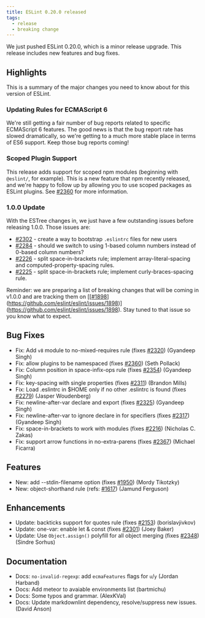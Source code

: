 ```yaml
---
title: ESLint 0.20.0 released
tags:
  - release
  - breaking change
---
```


We just pushed ESLint 0.20.0, which is a minor release upgrade. This release includes new features and bug fixes.

## Highlights

This is a summary of the major changes you need to know about for this version of ESLint.

### Updating Rules for ECMAScript 6

We're still getting a fair number of bug reports related to specific ECMAScript 6 features. The good news is that the bug report rate has slowed dramatically, so we're getting to a much more stable place in terms of ES6 support. Keep those bug reports coming!

### Scoped Plugin Support

This release adds support for scoped npm modules (beginning with `@eslint/`, for example). This is a new feature that npm recently released, and we're happy to follow up by allowing you to use scoped packages as ESLint plugins. See [#2360](https://github.com/eslint/eslint/issues/2360) for more information.

### 1.0.0 Update

With the ESTree changes in, we just have a few outstanding issues before releasing 1.0.0. Those issues are:

* [#2302](https://github.com/eslint/eslint/issues/2302) - create a way to bootstrap `.eslintrc` files for new users
* [#2284](https://github.com/eslint/eslint/issues/2284) - should we switch to using 1-based column numbers instead of 0-based column numbers?
* [#2226](https://github.com/eslint/eslint/issues/2226) - split space-in-brackets rule; implement array-literal-spacing and computed-property-spacing rules.
* [#2225](https://github.com/eslint/eslint/issues/2225) - split space-in-brackets rule; implement curly-braces-spacing rule.

Reminder: we are preparing a list of breaking changes that will be coming in v1.0.0 and are tracking them on [[[#1898](https://github.com/eslint/eslint/issues/1898)](https://github.com/eslint/eslint/issues/1898)](https://github.com/eslint/eslint/issues/1898). Stay tuned to that issue so you know what to expect.

## Bug Fixes

* Fix: Add `v8` module to no-mixed-requires rule (fixes [#2320](https://github.com/eslint/eslint/issues/2320)) (Gyandeep Singh)
* Fix: allow plugins to be namespaced (fixes [#2360](https://github.com/eslint/eslint/issues/2360)) (Seth Pollack)
* Fix: Column position in space-infix-ops rule (fixes [#2354](https://github.com/eslint/eslint/issues/2354)) (Gyandeep Singh)
* Fix: key-spacing with single properties (fixes [#2311](https://github.com/eslint/eslint/issues/2311)) (Brandon Mills)
* Fix: Load .eslintrc in $HOME only if no other .eslintrc is found (fixes [#2279](https://github.com/eslint/eslint/issues/2279)) (Jasper Woudenberg)
* Fix: newline-after-var declare and export (fixes [#2325](https://github.com/eslint/eslint/issues/2325)) (Gyandeep Singh)
* Fix: newline-after-var to ignore declare in for specifiers (fixes [#2317](https://github.com/eslint/eslint/issues/2317)) (Gyandeep Singh)
* Fix: space-in-brackets to work with modules (fixes [#2216](https://github.com/eslint/eslint/issues/2216)) (Nicholas C. Zakas)
* Fix: support arrow functions in no-extra-parens (fixes [#2367](https://github.com/eslint/eslint/issues/2367)) (Michael Ficarra)

## Features

* New: add --stdin-filename option (fixes [#1950](https://github.com/eslint/eslint/issues/1950)) (Mordy Tikotzky)
* New: object-shorthand rule (refs: [#1617](https://github.com/eslint/eslint/issues/1617)) (Jamund Ferguson)

## Enhancements

* Update: backticks support for quotes rule (fixes [#2153](https://github.com/eslint/eslint/issues/2153)) (borislavjivkov)
* Update: one-var: enable let & const (fixes [#2301](https://github.com/eslint/eslint/issues/2301)) (Joey Baker)
* Update: Use `Object.assign()` polyfill for all object merging (fixes [#2348](https://github.com/eslint/eslint/issues/2348)) (Sindre Sorhus)

## Documentation

* Docs: `no-invalid-regexp`: add `ecmaFeatures` flags for `u`/`y` (Jordan Harband)
* Docs: Add meteor to avaiable environments list (bartmichu)
* Docs: Some typos and grammar. (AlexKVal)
* Docs: Update markdownlint dependency, resolve/suppress new issues. (David Anson)

